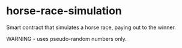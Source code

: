 # horse-race-simulation

Smart contract that simulates a horse race, paying out to the winner.

WARNING - uses pseudo-random numbers only.
